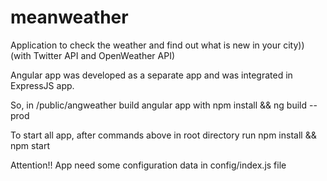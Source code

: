 # meanweather
Application to check the weather and find out what is new in your city)) (with Twitter API and OpenWeather API)

Angular app was developed as a separate app and was integrated in ExpressJS app.

So, in /public/angweather build angular app with npm install && ng build --prod

To start all app, after commands above 
in root directory run npm install && npm start


Attention!!
App need some configuration data in config/index.js file
